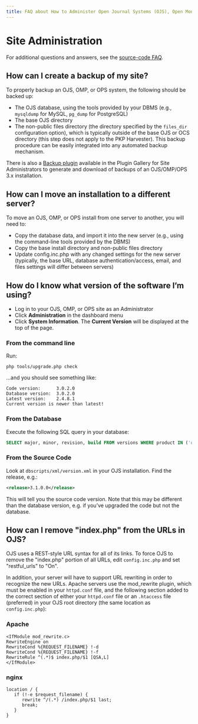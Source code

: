 ```yaml
---
title: FAQ about How to Administer Open Journal Systems (OJS), Open Monograph Press (OMP), and Open Preprint Systems (OPS)
---
```


# Site Administration

For additional questions and answers, see the [source-code FAQ](https://raw.githubusercontent.com/pkp/ojs/main/docs/FAQ).

## How can I create a backup of my site?

To properly backup an OJS, OMP, or OPS system, the following should be backed up:

* The OJS database, using the tools provided by your DBMS (e.g., `mysqldump` for MySQL, `pg_dump` for PostgreSQL)
* The base OJS directory
* The non-public files directory (the directory specified by the `files_dir` configuration option), which is typically outside of the base OJS or OCS directory (this step does not apply to the PKP Harvester).
This backup procedure can be easily integrated into any automated backup mechanism.

There is also a [Backup plugin](https://github.com/asmecher/backup) available in the Plugin Gallery for Site Administrators to generate and download of backups of an OJS/OMP/OPS 3.x installation.

## How can I move an installation to a different server?

To move an OJS, OMP, or OPS install from one server to another, you will need to:

* Copy the database data, and import it into the new server (e.g., using the command-line tools provided by the DBMS)
* Copy the base install directory and non-public files directory
* Update config.inc.php with any changed settings for the new server (typically, the base URL, database authentication/access, email, and files settings will differ between servers)

## How do I know what version of the software I’m using?

* Log in to your OJS, OMP, or OPS site as an Administrator
* Click **Administration** in the dashboard menu
* Click **System Information**. The **Current Version** will be displayed at the top of the page.

### From the command line

Run:

```
php tools/upgrade.php check
```

…and you should see something like:

```
Code version:      3.0.2.0
Database version:  3.0.2.0
Latest version:    2.4.8.1
Current version is newer than latest!
```

### From the Database

Execute the following SQL query in your database:

```sql
SELECT major, minor, revision, build FROM versions WHERE product IN ('ojs2', 'omp') AND current=1;
```

### From the Source Code

Look at `dbscripts/xml/version.xml` in your OJS installation. Find the release, e.g.:

```xml
<release>3.1.0.0</release>
```

This will tell you the source code version. Note that this may be different than the database version, e.g. if you’ve upgraded the code but not the database.

## How can I remove "index.php" from the URLs in OJS?

OJS uses a REST-style URL syntax for all of its links. To force OJS to remove the "index.php" portion of all URLs, edit `config.inc.php` and set "restful_urls" to "On".
   
In addition, your server will have to support URL rewriting in order to recognize the new URLs. Apache servers use the mod_rewrite plugin, which must be enabled in your `httpd.conf` file, and the following section added to the correct section of either your `httpd.conf` file or an `.htaccess` file (preferred) in your OJS root directory (the same location as `config.inc.php`):

### Apache

```
<IfModule mod_rewrite.c>
RewriteEngine on
RewriteCond %{REQUEST_FILENAME} !-d
RewriteCond %{REQUEST_FILENAME} !-f
RewriteRule ^(.*)$ index.php/$1 [QSA,L]
</IfModule>
```

### nginx

```
location / {
   if (!-e $request_filename) { 
      rewrite ^/(.*) /index.php/$1 last;
      break; 
   }
}
```
